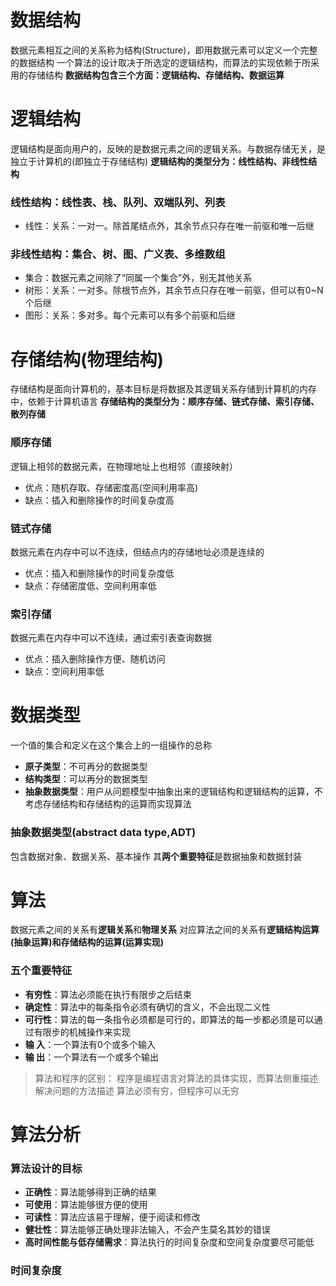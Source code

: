 # 数据结构
数据元素相互之间的关系称为结构(Structure)，即用数据元素可以定义一个完整的数据结构
一个算法的设计取决于所选定的逻辑结构，而算法的实现依赖于所采用的存储结构
**数据结构包含三个方面：逻辑结构、存储结构、数据运算**

# 逻辑结构
逻辑结构是面向用户的，反映的是数据元素之间的逻辑关系。与数据存储无关，是独立于计算机的(即独立于存储结构)
**逻辑结构的类型分为：线性结构、非线性结构**
### 线性结构：线性表、栈、队列、双端队列、列表
  - 线性：关系：一对一。除首尾结点外，其余节点只存在唯一前驱和唯一后继
### 非线性结构：集合、树、图、广义表、多维数组
  - 集合：数据元素之间除了“同属一个集合”外，别无其他关系
  - 树形：关系：一对多。除根节点外，其余节点只存在唯一前驱，但可以有0~N个后继
  - 图形：关系：多对多。每个元素可以有多个前驱和后继

# 存储结构(物理结构)
存储结构是面向计算机的，基本目标是将数据及其逻辑关系存储到计算机的内存中，依赖于计算机语言
**存储结构的类型分为：顺序存储、链式存储、索引存储、散列存储**
### 顺序存储
逻辑上相邻的数据元素，在物理地址上也相邻（直接映射）
- 优点：随机存取、存储密度高(空间利用率高)
- 缺点：插入和删除操作的时间复杂度高
### 链式存储
数据元素在内存中可以不连续，但结点内的存储地址必须是连续的
  - 优点：插入和删除操作的时间复杂度低
  - 缺点：存储密度低、空间利用率低
### 索引存储
数据元素在内存中可以不连续，通过索引表查询数据
 - 优点：插入删除操作方便、随机访问
- 缺点：空间利用率低

# 数据类型
一个值的集合和定义在这个集合上的一组操作的总称
- **原子类型**：不可再分的数据类型
- **结构类型**：可以再分的数据类型
- **抽象数据类型**：用户从问题模型中抽象出来的逻辑结构和逻辑结构的运算，不考虑存储结构和存储结构的运算而实现算法

### 抽象数据类型(abstract data type,ADT)
包含数据对象、数据关系、基本操作
其**两个重要特征**是数据抽象和数据封装

# 算法
数据元素之间的关系有**逻辑关系**和**物理关系**
对应算法之间的关系有**逻辑结构运算(抽象运算)**和**存储结构的运算(运算实现)**
### 五个重要特征
- **有穷性**：算法必须能在执行有限步之后结束
- **确定性**：算法中的每条指令必须有确切的含义，不会出现二义性
- **可行性**：算法的每一条指令必须都是可行的，即算法的每一步都必须是可以通过有限步的机械操作来实现
- **输  入**：一个算法有0个或多个输入
- **输  出**：一个算法有一个或多个输出
> 算法和程序的区别：
程序是编程语言对算法的具体实现，而算法侧重描述解决问题的方法描述
算法必须有穷，但程序可以无穷

# 算法分析
### 算法设计的目标
- **正确性**：算法能够得到正确的结果
- **可使用**：算法能够很方便的使用
- **可读性**：算法应该易于理解，便于阅读和修改
- **健壮性**：算法能够正确处理非法输入，不会产生莫名其妙的错误
- **高时间性能与低存储需求**：算法执行的时间复杂度和空间复杂度要尽可能低
### 时间复杂度
